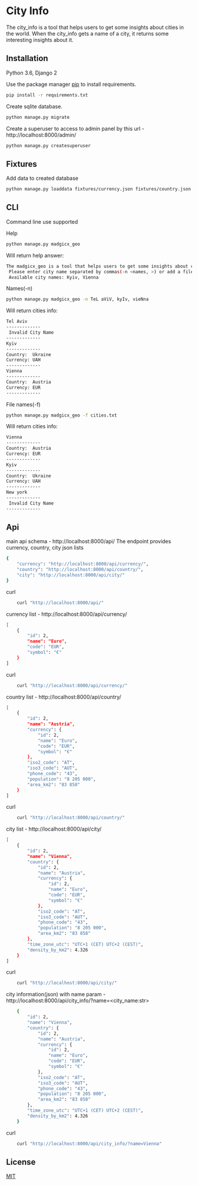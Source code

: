 # City Info
The city_info is a tool that helps users to get some insights about cities in the world.
When the city_info gets a name of a city, it returns some interesting insights about it.

## Installation
Python 3.6, Django 2

Use the package manager [pip](https://pip.pypa.io/en/stable/) to install requirements.
```bash
pip install -r requirements.txt
```

Create sqlite database.
```bash
python manage.py migrate
```

Create a superuser to access to admin panel by this url - http://localhost:8000/admin/
```bash
python manage.py createsuperuser
```

## Fixtures
Add data to created database
```bash
python manage.py loaddata fixtures/currency.json fixtures/country.json fixtures/city.json
```

## CLI
Command line use supported

Help
```bash
python manage.py madgicx_geo
```
Will return help answer:
```bash
The madgicx_geo is a tool that helps users to get some insights about cities in the worldWhen the madgicx_geo gets a name of a city, it returns some interesting insights about it.
 Please enter city name separated by commas(-n <names, >) or add a file(-f <file>)
 Available city names: Kyiv, Vienna
```

Names(-n)
```bash
python manage.py madgicx_geo -n TeL aViV, kyIv, vieNna
```
Will return cities info:
```bash
Tel Aviv
-------------
 Invalid City Name
-------------
Kyiv
-------------
Country: ​ Ukraine
Currency: UAH
-------------
Vienna
-------------
Country: ​ Austria
Currency: EUR
-------------
```

File names(-f)
```bash
python manage.py madgicx_geo -f cities.txt
```
Will return cities info:
```bash
Vienna
-------------
Country: ​ Austria
Currency: EUR
-------------
Kyiv
-------------
Country: ​ Ukraine
Currency: UAH
-------------
New york
-------------
 Invalid City Name
-------------
```

## Api
main api schema - http://localhost:8000/api/
The endpoint provides currency, country, city json lists
```bash
{
    "currency": "http://localhost:8000/api/currency/",
    "country": "http://localhost:8000/api/country/",
    "city": "http://localhost:8000/api/city/"
}
```

curl

```bash
	curl "http://localhost:8000/api/"
```


currency list - http://localhost:8000/api/currency/

```bash
[
    {
        "id": 2,
        "name": "Euro",
        "code": "EUR",
        "symbol": "€"
    }
]
```

curl

```bash
	curl "http://localhost:8000/api/currency/"
```

country list - http://localhost:8000/api/country/

```bash
[
    {
        "id": 2,
        "name": "Austria",
        "currency": {
            "id": 2,
            "name": "Euro",
            "code": "EUR",
            "symbol": "€"
        },
        "iso2_code": "AT",
        "iso3_code": "AUT",
        "phone_code": "43",
        "population": "8 205 000",
        "area_km2": "83 858"
    }
]
```

curl

```bash
	curl "http://localhost:8000/api/country/"
```

city list - http://localhost:8000/api/city/

```bash
[
    {
        "id": 2,
        "name": "Vienna",
        "country": {
            "id": 2,
            "name": "Austria",
            "currency": {
                "id": 2,
                "name": "Euro",
                "code": "EUR",
                "symbol": "€"
            },
            "iso2_code": "AT",
            "iso3_code": "AUT",
            "phone_code": "43",
            "population": "8 205 000",
            "area_km2": "83 858"
        },
        "time_zone_utc": "UTC+1 (CET) UTC+2 (CEST)",
        "density_by_km2": 4.326
    }
]
```

curl

```bash
	curl "http://localhost:8000/api/city/"
```

city information(json) with name param - http://localhost:8000/api/city_info/?name=<city_name:str>

```bash
    {
        "id": 2,
        "name": "Vienna",
        "country": {
            "id": 2,
            "name": "Austria",
            "currency": {
                "id": 2,
                "name": "Euro",
                "code": "EUR",
                "symbol": "€"
            },
            "iso2_code": "AT",
            "iso3_code": "AUT",
            "phone_code": "43",
            "population": "8 205 000",
            "area_km2": "83 858"
        },
        "time_zone_utc": "UTC+1 (CET) UTC+2 (CEST)",
        "density_by_km2": 4.326
    }
```

curl

```bash
	curl "http://localhost:8000/api/city_info/?name=Vienna"
```

## License
[MIT](https://choosealicense.com/licenses/mit/)